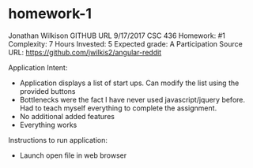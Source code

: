 # homework-1
Jonathan Wilkison
GITHUB URL
9/17/2017
CSC 436
Homework: #1
Complexity: 7
Hours Invested: 5
Expected grade: A
Participation Source URL: https://github.com/jwilkis2/angular-reddit

Application Intent:
- Application displays a list of start ups.  Can modify the list using the provided buttons
- Bottlenecks were the fact I have never used javascript/jquery before. Had to teach myself everything to complete the assignment.
- No additional added features
- Everything works

Instructions to run application:
- Launch open file in web browser
